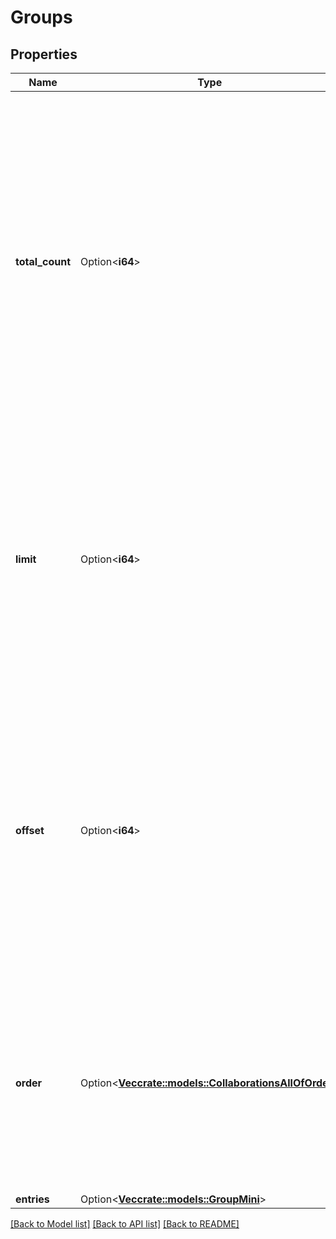 # Groups

## Properties

Name | Type | Description | Notes
------------ | ------------- | ------------- | -------------
**total_count** | Option<**i64**> | One greater than the offset of the last entry in the entire collection. The total number of entries in the collection may be less than `total_count`.  This field is only returned for calls that use offset-based pagination. For marker-based paginated APIs, this field will be omitted. | [optional]
**limit** | Option<**i64**> | The limit that was used for these entries. This will be the same as the `limit` query parameter unless that value exceeded the maximum value allowed. The maximum value varies by API. | [optional]
**offset** | Option<**i64**> | The 0-based offset of the first entry in this set. This will be the same as the `offset` query parameter.  This field is only returned for calls that use offset-based pagination. For marker-based paginated APIs, this field will be omitted. | [optional]
**order** | Option<[**Vec<crate::models::CollaborationsAllOfOrder>**](Collaborations_allOf_order.md)> | The order by which items are returned.  This field is only returned for calls that use offset-based pagination. For marker-based paginated APIs, this field will be omitted. | [optional]
**entries** | Option<[**Vec<crate::models::GroupMini>**](Group--Mini.md)> |  | [optional]

[[Back to Model list]](../README.md#documentation-for-models) [[Back to API list]](../README.md#documentation-for-api-endpoints) [[Back to README]](../README.md)


